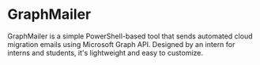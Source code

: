 # GraphMailer
GraphMailer is a simple PowerShell-based tool that sends automated cloud migration emails using Microsoft Graph API. Designed by an intern for interns and students, it's lightweight and easy to customize.
